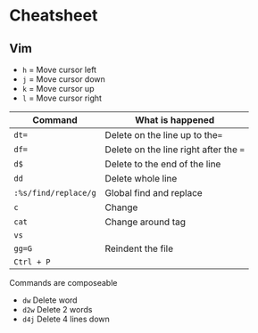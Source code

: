 # Cheatsheet

## Vim

  - `h` = Move cursor left
  - `j` = Move cursor down
  - `k` = Move cursor up
  - `l` = Move cursor right


|Command             | What is happened                      |
|--------------------| --------------------------------------|
|`dt=`               | Delete on the line up to the`=`       |
|`df=`               | Delete on the line right after the `=`|
|`d$`                | Delete to the end of the line         |
|`dd`                | Delete whole line                     |
|`:%s/find/replace/g`| Global find and replace               |
|`c`                 | Change                                |
|`cat`               | Change around tag                     |
|`vs`                |                                       |
|`gg=G`              | Reindent the file                     |
|`Ctrl + P`          |                                       |

Commands are composeable 

  - `dw` Delete word
  - `d2w` Delete 2 words
  - `d4j` Delete 4 lines down